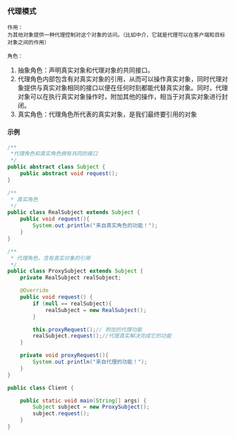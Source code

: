 ### 代理模式
    作用：
    为其他对象提供一种代理控制对这个对象的访问。（比如中介，它就是代理可以在客户端和目标对象之间的作用）

    角色：
1. 抽象角色：声明真实对象和代理对象的共同接口。
2. 代理角色内部包含有对真实对象的引用，从而可以操作真实对象，同时代理对象提供与真实对象相同的接口以便在任何时刻都能代替真实对象。同时，代理对象可以在执行真实对象操作时，附加其他的操作，相当于对真实对象进行封闭。
3. 真实角色：代理角色所代表的真实对象，是我们最终要引用的对象

#### 示例
```java
/**
 *代理角色和真实角色拥有共同的接口
 */
public abstract class Subject {
    public abstract void request();
}
```

```java
/**
 * 真实角色
 */
public class RealSubject extends Subject {
    public void request(){
        System.out.println("来自真实角色的功能！");
    }
}

/**
 * 代理角色，含有真实对象的引用
 */
public class ProxySubject extends Subject {
    private RealSubject realSubject;

    @Override
    public void request() {
        if (null == realSubject){
            realSubject = new RealSubject();
        }

        this.proxyRequest();// 附加的代理功能
        realSubject.request();//代理真实解决完成它的功能
    }

    private void proxyRequest(){
        System.out.println("来自代理的功能！");
    }
}
```

```java
public class Client {

    public static void main(String[] args) {
        Subject subject = new ProxySubject();
        subject.request();
    }
}
```